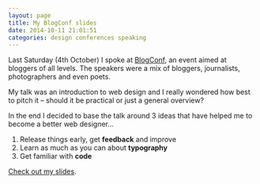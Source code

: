 ```yaml
---
layout: page 
title: My BlogConf slides
date: 2014-10-11 21:01:51
categories: design conferences speaking
---
```


Last Saturday (4th October) I spoke at [BlogConf][1], an event aimed at bloggers of all levels. The speakers were a mix of bloggers, journalists, photographers and even poets.

<!--more-->

My talk was an introduction to web design and I really wondered how best to pitch it – should it be practical or just a general overview?

In the end I decided to base the talk around 3 ideas that have helped me to become a better web designer…

  1. Release things early, get **feedback** and improve
  2. Learn as much as you can about **typography**
  3. Get familiar with **code**

[Check out my slides][2].

 [1]: http://www.blogconf.com/ "BlogConf website"
 [2]: https://www.slideshare.net/benjystanton/blog-design-at-blogconf "My slides on SlideShare"
